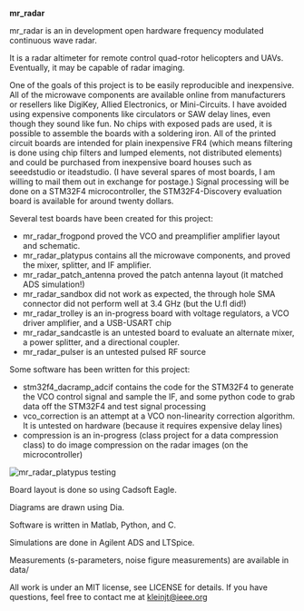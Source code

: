 **mr_radar**

mr_radar is an in development open hardware frequency modulated continuous wave radar.

It is a radar altimeter for remote control quad-rotor helicopters and UAVs.
Eventually, it may be capable of radar imaging.


One of the goals of this project is to be easily reproducible and inexpensive.
All of the microwave components are available online from manufacturers or resellers like DigiKey, Allied Electronics, or Mini-Circuits. I have avoided using expensive components like circulators or SAW delay lines, even though they sound like fun. No chips with exposed pads are used, it is possible to assemble the boards with a soldering iron. All of the printed circuit boards are intended for plain inexpensive FR4 (which means filtering is done using chip filters and lumped elements, not distributed elements) and could be purchased from inexpensive board houses such as seeedstudio or iteadstudio. (I have several spares of most boards, I am willing to mail them out in exchange for postage.)
Signal processing will be done on a STM32F4 microcontroller, the STM32F4-Discovery evaluation board is available for around twenty dollars. 

Several test boards have been created for this project:

* mr_radar_frogpond proved the VCO and preamplifier amplifier layout and schematic.
* mr_radar_platypus contains all the microwave components, and proved the mixer, splitter, and IF amplifier.
* mr_radar_patch_antenna proved the patch antenna layout (it matched ADS simulation!)
* mr_radar_sandbox did not work as expected, the through hole SMA connector did not perform well at 3.4 GHz (but the U.fl did!)
* mr_radar_trolley is an in-progress board with voltage regulators, a VCO driver amplifier, and a USB-USART chip
* mr_radar_sandcastle is an untested board to evaluate an alternate mixer, a power splitter, and a directional coupler.
* mr_radar_pulser is an untested pulsed RF source

Some software has been written for this project:

* stm32f4_dacramp_adcif contains the code for the STM32F4 to generate the VCO control signal and sample the IF, and some python code to grab data off the STM32F4 and test signal processing
* vco_correction is an attempt at a VCO non-linearity correction algorithm. It is untested on hardware (because it requires expensive delay lines)
* compression is an in-progress (class project for a data compression class) to do image compression on the radar images (on the microcontroller)


![mr_radar_platypus testing](https://github.com/loxodes/mr_radar/raw/master/mr_radar.jpg)

Board layout is done so using Cadsoft Eagle.

Diagrams are drawn using Dia.

Software is written in Matlab, Python, and C. 

Simulations are done in Agilent ADS and LTSpice.

Measurements (s-parameters, noise figure measurements) are available in data/ 

All work is under an MIT license, see LICENSE for details. If you have questions, feel free to contact me at kleinjt@ieee.org


